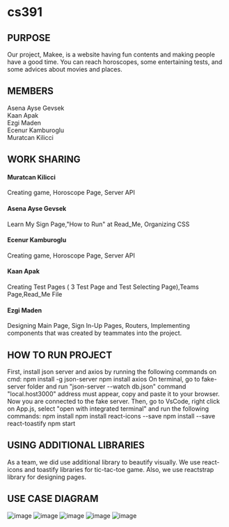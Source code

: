 # cs391

## PURPOSE 
Our project, Makee, is a website having fun contents and making people have a good time. You can reach horoscopes, some entertaining tests, and some advices about movies and places. 


## MEMBERS

Asena Ayse Gevsek               
Kaan Apak       
Ezgi Maden   
Ecenur Kamburoglu       
Muratcan Kilicci

## WORK SHARING 

#### Muratcan Kilicci 
Creating game, Horoscope Page, Server API

#### Asena Ayse Gevsek 
Learn My Sign  Page,"How to Run" at Read_Me, Organizing CSS 

#### Ecenur Kamburoglu
Creating game, Horoscope Page, Server API

#### Kaan Apak
Creating Test Pages ( 3 Test Page and Test Selecting Page),Teams Page,Read_Me File   

#### Ezgi Maden
Designing Main Page, Sign In-Up Pages, Routers, Implementing components that was created by teammates into the project.

## HOW TO RUN PROJECT 
First, install json server and axios by running the following commands on cmd:
npm install -g json-server
npm install axios
On terminal, go to fake-server folder and run "json-server --watch db.json" command
"local.host3000" address must appear, copy and paste it  to your browser. Now you are connected to the fake server.
Then, go to VsCode, right click on App.js, select "open with integrated terminal" and run the following commands:
npm install
npm install react-icons --save
npm install --save react-toastify
npm start

## USING ADDITIONAL LIBRARIES
As a team, we did use additional library to beautify visually. We use react-icons and toastify libraries for tic-tac-toe game. Also, we use reactstrap library for designing pages. 

## USE CASE DIAGRAM
![image](https://user-images.githubusercontent.com/80036646/121782821-275ead00-cbb4-11eb-82a8-3f4edb0a1d9a.png)
![image](https://user-images.githubusercontent.com/80036646/121782841-40675e00-cbb4-11eb-9760-8ecf8ce32945.png)
![image](https://user-images.githubusercontent.com/80036646/121782867-5bd26900-cbb4-11eb-9c24-2e1145374094.png)
![image](https://user-images.githubusercontent.com/80036646/121782882-6a208500-cbb4-11eb-807e-86b1ac634d8c.png)
![image](https://user-images.githubusercontent.com/80036646/121782897-7efd1880-cbb4-11eb-9f29-7887a360f86b.png)

